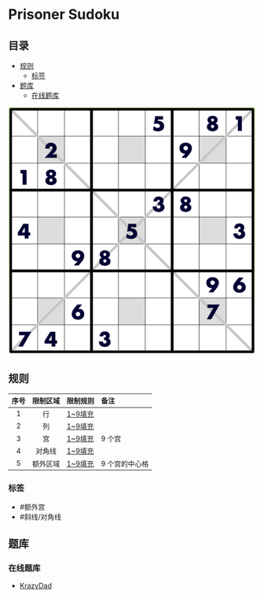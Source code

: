 # Prisoner Sudoku
<!-- START doctoc generated TOC please keep comment here to allow auto update -->
<!-- DON'T EDIT THIS SECTION, INSTEAD RE-RUN doctoc TO UPDATE -->
## 目录

- [规则](#%E8%A7%84%E5%88%99)
  - [标签](#%E6%A0%87%E7%AD%BE)
- [题库](#%E9%A2%98%E5%BA%93)
  - [在线题库](#%E5%9C%A8%E7%BA%BF%E9%A2%98%E5%BA%93)

<!-- END doctoc generated TOC please keep comment here to allow auto update -->

![题](../../../../../images/sudoku/PrisonerSudoku.png)

## 规则

| 序号  | 限制区域 | 限制规则    | 备注       |
|:---:|:----:|:--------|:---------|
|  1  |  行   | [1~9填充] |          |
|  2  |  列   | [1~9填充] |          |
|  3  |  宫   | [1~9填充] | 9 个宫     |
|  4  | 对角线  | [1~9填充] |          |
|  5  | 额外区域 | [1~9填充] | 9 个宫的中心格 |

### 标签

- #额外宫
- #斜线/对角线

## 题库

### 在线题库

- [KrazyDad](https://krazydad.com/play/prisoner/)

[1~9填充]: ../../../../../rules.md#1to9填充
